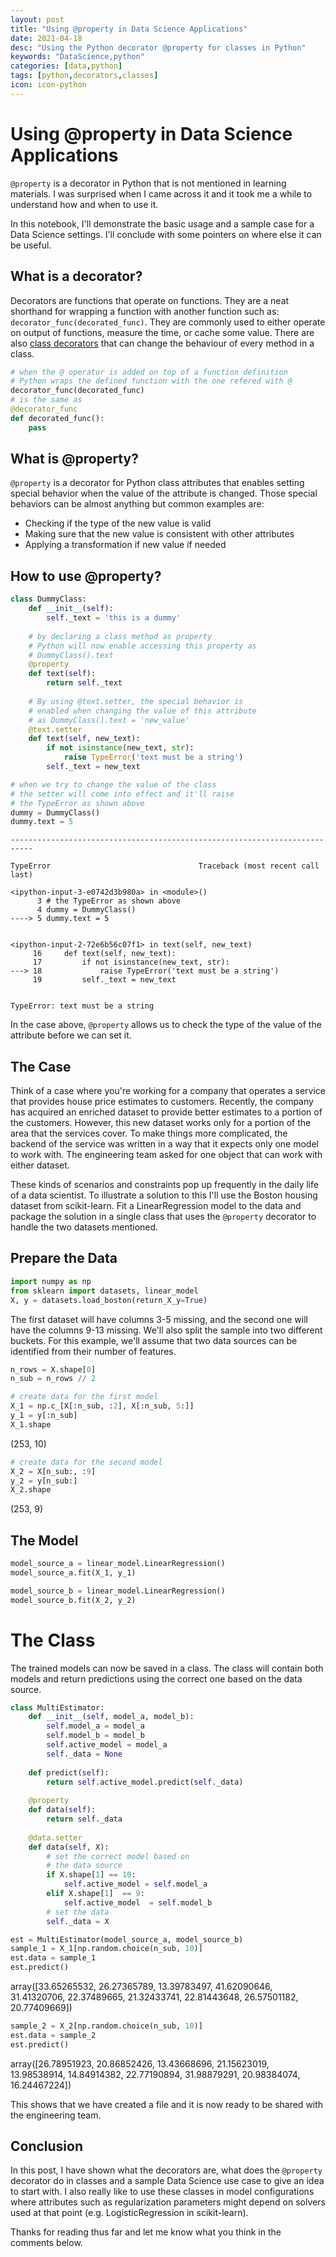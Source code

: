 ```yaml
---
layout: post
title: "Using @property in Data Science Applications"
date: 2021-04-18
desc: "Using the Python decorator @property for classes in Python"
keywords: "DataScience,python"
categories: [data,python]
tags: [python,decorators,classes]
icon: icon-python
---
```

# Using @property in Data Science Applications

`@property` is a decorator in Python that is not mentioned in learning materials. I was surprised when I came across it and it took me a while to understand how and when to use it. 

In this notebook, I'll demonstrate the basic usage and a sample case for a Data Science settings. I'll conclude with some pointers on where else it can be useful.

## What is a decorator?

Decorators are functions that operate on functions. They are a neat shorthand for wrapping a function with another function such as: `decorator_func(decorated_func)`. They are commonly used to either operate on output of functions, measure the time, or cache some value. There are also [class decorators](https://realpython.com/primer-on-python-decorators/#decorating-classes) that can change the behaviour of every method in a class.

```python
# when the @ operator is added on top of a function definition
# Python wraps the defined function with the one refered with @
decorator_func(decorated_func)
# is the same as
@decorator_func
def decorated_func():
    pass
```

## What is @property?
`@property` is a decorator for Python class attributes that enables setting special behavior when the value of the attribute is changed. Those special behaviors can be almost anything but common examples are:
* Checking if the type of the new value is valid
* Making sure that the new value is consistent with other attributes
* Applying a transformation if new value if needed

## How to use @property?
```python
class DummyClass:
    def __init__(self):
        self._text = 'this is a dummy'
    
    # by declaring a class method as property
    # Python will now enable accessing this property as
    # DummyClass().text
    @property
    def text(self):
        return self._text
 
    # By using @text.setter, the special behavior is 
    # enabled when changing the value of this attribute
    # as DummyClass().text = 'new_value'
    @text.setter
    def text(self, new_text):
        if not isinstance(new_text, str):
            raise TypeError('text must be a string')
        self._text = new_text
```


```python
# when we try to change the value of the class
# the setter will come into effect and it'll raise
# the TypeError as shown above
dummy = DummyClass()
dummy.text = 5
```

    ---------------------------------------------------------------------------

    TypeError                                 Traceback (most recent call last)

    <ipython-input-3-e0742d3b980a> in <module>()
          3 # the TypeError as shown above
          4 dummy = DummyClass()
    ----> 5 dummy.text = 5
    

    <ipython-input-2-72e6b56c07f1> in text(self, new_text)
         16     def text(self, new_text):
         17         if not isinstance(new_text, str):
    ---> 18             raise TypeError('text must be a string')
         19         self._text = new_text


    TypeError: text must be a string


In the case above, `@property` allows us to check the type of the value of the attribute before we can set it.

## The Case
Think of a case where you're working for a company that operates a service that provides house price estimates to customers. Recently, the company has acquired an enriched dataset to provide better estimates to a portion of the customers. However, this new dataset works only for a portion of the area that the services cover. To make things more complicated, the backend of the service was written in a way that it expects only one model to work with. The engineering team asked for one object that can work with either dataset.

These kinds of scenarios and constraints pop up frequently in the daily life of a data scientist. To illustrate a solution to this I'll use the Boston housing dataset from scikit-learn. Fit a LinearRegression model to the data and package the solution in a single class that uses the `@property` decorator to handle the two datasets mentioned.

## Prepare the Data

```python
import numpy as np
from sklearn import datasets, linear_model
X, y = datasets.load_boston(return_X_y=True)
```

The first dataset will have columns 3-5 missing, and the second one will have the columns 9-13 missing. We'll also split the sample into two different buckets. For this example, we'll assume that two data sources can be identified from their number of features.

```python
n_rows = X.shape[0]
n_sub = n_rows // 2
```

```python
# create data for the first model
X_1 = np.c_[X[:n_sub, :2], X[:n_sub, 5:]]
y_1 = y[:n_sub]
X_1.shape
```
 (253, 10)

```python
# create data for the second model
X_2 = X[n_sub:, :9]
y_2 = y[n_sub:]
X_2.shape
```
(253, 9)

## The Model


```python
model_source_a = linear_model.LinearRegression()
model_source_a.fit(X_1, y_1)
```

```python
model_source_b = linear_model.LinearRegression()
model_source_b.fit(X_2, y_2)
```

# The Class

The trained models can now be saved in a class. The class will contain both models and return predictions using the correct one based on the data source.


```python
class MultiEstimator:
    def __init__(self, model_a, model_b):
        self.model_a = model_a
        self.model_b = model_b
        self.active_model = model_a
        self._data = None
    
    def predict(self):
        return self.active_model.predict(self._data)
    
    @property
    def data(self):
        return self._data
    
    @data.setter
    def data(self, X):
        # set the correct model based on
        # the data source
        if X.shape[1] == 10:
            self.active_model = self.model_a
        elif X.shape[1]  == 9:
            self.active_model  = self.model_b
        # set the data
        self._data = X
```


```python
est = MultiEstimator(model_source_a, model_source_b)
sample_1 = X_1[np.random.choice(n_sub, 10)]
est.data = sample_1
est.predict()
```
array([33.65265532, 26.27365789, 13.39783497, 41.62090646, 31.41320706,
       22.37489665, 21.32433741, 22.81443648, 26.57501182, 20.77409669])

```python
sample_2 = X_2[np.random.choice(n_sub, 10)]
est.data = sample_2
est.predict()
```
 array([26.78951923, 20.86852426, 13.43668696, 21.15623019, 13.98538914,
        14.84914382, 22.77190894, 31.98879291, 20.98384074, 16.24467224])

This shows that we have created a file and it is now ready to be shared with the engineering team.

## Conclusion

In this post, I have shown what the decorators are, what does the `@property` decorator do in classes and a sample Data Science use case to give an idea to start with. I also really like to use these classes in model configurations where attributes such as regularization parameters might depend on solvers used at that point (e.g. LogisticRegression in scikit-learn). 

Thanks for reading thus far and let me know what you think in the comments below.
